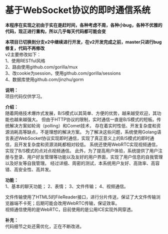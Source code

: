 # 基于WebSocket协议的即时通信系统

<strong>本程序在实现之初由于实在是赶时间，各种考虑不周，各种小bug，各种不优雅的代码，现正进行重构，所以几乎每天代码都可能会变</strong><br />

<strong>本项目已切换到分支v2中继续进行开发，在v2开发完成之前，master只进行bug修复，代码不再修改</strong> <br />
v2主要修改如下：<br />
1、使用RESTful风格 <br/>
2、路由使用github.com/gorilla/mux <br />
3、改cookie为session，使用github.com/gorilla/sessions <br />
4、数据库使用github.com/jinzhu/gorm <br />

<strong>说明：</strong> <br />
项目代码仅供学习。

<strong>介绍：</strong> <br />
随着网络技术爆炸式发展，B/S模式以其简单、方便的优势，越来越受欢迎，其功能也越来越强大。
但由于HTTP协议的限制，实时通信一直是B/S模式的短板。传统解决方案如轮询（polling）和Comet技术，
存在着实时性低、开发复杂度和资源消耗高等缺点，不是理想的解决方案。
为了解决这些问题，系统使用Golang语言表述WebSocket协议实现即时通信，实现了真正意义上的B/S模式的即时通信，且开发复杂度和资源消耗都相对较低。
系统还使用WebRTC实现视频通信，实现了B/S模式的点对点视频通信。
此外，为了提高用户体验，系统提供了用户注册与登录、用户好友管理等功能以及友好的用户界面，实现了用户信息的自我管理以及好友等自我管理。
经过详细、周密的测试，本系统用户友好、高效率、高容错、高安全性、高并发。

<strong>功能：</strong><br />
1、基本的聊天功能；
2、表情；
3、文件传输；
4、视频通信。
<br />

文件传输使用了HTML5的FileReader接口，进行分片传送，保证了大文件传输浏览器端不卡死；后期可能会改用WebRTC传输，保证效率。 <br />
视频通信使用的是WebRTC，目前使用的是公用ICE实现外网穿透。

<strong> 补充：</strong><br />
代码细节之处还需优化，正在不断改进。

